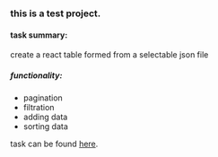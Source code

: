 ### this is a test project.

#### task summary:
create a react table formed from a selectable json file
##### functionality:
+ pagination
+ filtration
+ adding data
+ sorting data

task can be found [here](https://github.com/fugr-ru/frontend-javascript-test).